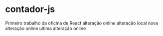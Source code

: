 # contador-js

Primeiro trabalho da oficina de React
alteração online
alteração local
nova alteração online
ultima alteração online
